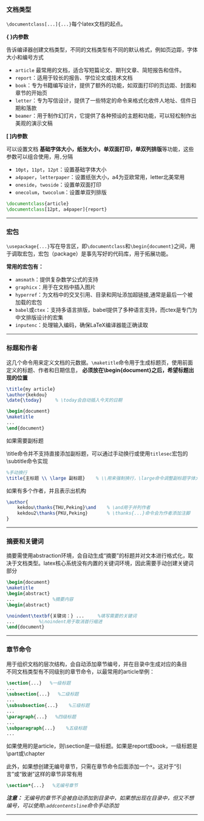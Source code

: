 ### 文档类型

`\documentclass[...]{...}`每个latex文档的起点。

**{ }内参数**  

告诉编译器创建文档类型，不同的文档类型有不同的默认格式，例如页边距，字体大小和编号方式   
- `article` 最常用的文档，适合写短篇论文、期刊文章、简短报告和信件。
- `report`：适用于较长的报告、学位论文或技术文档
- `book`：专为书籍编写设计，提供了额外的功能，如双面打印的页边距、封面和章节的开始页
- `letter`：专为写信设计，提供了一些特定的命令来格式化收件人地址、信件日期和落款  
- `beamer`：用于制作幻灯片，它提供了各种预设的主题和功能，可以轻松制作出美观的演示文稿

**[ ]内参数**  

可以设置文档 **基础字体大小，纸张大小，单双面打印，单双列排版**等功能，这些参数可以组合使用，用`,`分隔  
- `10pt`，`11pt`，`12pt`：设置基础字体大小
- `a4paper`，`letterpaper`：设置纸张大小，a4为亚欧常用，letter北美常用
- `oneside`，`twoside`：设置单双面打印
- `onecolum`，`twocolum`：设置单双列排版

```latex
\documentclass{article}
\documentclass[12pt, a4paper]{report}
```

---

### 宏包

`\usepackage{...}`写在导言区，即`\documentclass`和`\begin{document}`之间，用于调取宏包，宏包（package）是事先写好的代码库，用于拓展功能。

**常用的宏包有：**  
- `amsmath`：提供复杂数学公式的支持
- `graphicx`：用于在文档中插入图片
- `hyperref`：为文档中的交叉引用、目录和网址添加超链接,通常是最后一个被加载的宏包
- `babel`或`ctex`：支持多语言排版，babel提供了多种语言支持，而ctex是专门为中文排版设计的宏集
- `inputenc`：处理输入编码，确保LaTeX编译器能正确读取

---

### 标题和作者

这几个命令用来定义文档的元数据。`\maketitle`命令用于生成标题页，使用前面定义的标题、作者和日期信息， **必须放在\begin{document}之后，希望标题出现的位置**

```latex
\title{my article}
\author{kekdou}
\date{\today}     % \today会自动插入今天的日期

\begin{document}
\maketitle
...
\end{document}
```

如果需要副标题  

\title命令并不支持直接添加副标题，可以通过手动换行或使用`titlesec`宏包的\subtitle命令实现  

```latex
%手动换行
\title{主标题 \\ \large 副标题}    % \\用来强制换行，\large命令调整副标题字体大小
```

如果有多个作者，并且表示出机构

```latex
\author{
    kekdou\thanks{THU,Peking}\and    % \and用于并列作者
    kekdou2\thanks{PKU,Peking}       % \thanks{...}命令会为作者添加注脚
}
```

---

### 摘要和关键词

摘要需使用abstraction环境，会自动生成“摘要”的标题并对文本进行格式化，取决于文档类型。latex核心系统没有内置的关键词环境，因此需要手动创建关键词部分  

```latex
\begin{document}
\maketitle
\begin{abstract}
...              %摘要内容
\begin{abstract}

\noindent\textbf{关键词：} ...     %填写需要的关键词
...         %\noindent用于取消首行缩进
\end{document}
```

---

### 章节命令

用于组织文档的层次结构，会自动添加章节编号，并在目录中生成对应的条目  
不同文档类型有不同级别的章节命令，以最常用的article举例：  

```latex
\section{...}   %一级标题
...
\subsection{...}   %二级标题
...
\subsubsection{...}    %三级标题
...
\paragraph{...}   %四级标题
...
\subparagraph{...}    %五级标题
...
```

如果使用的是article，则\section是一级标题。如果是report或book，一级标题是\part或\chapter  

此外，如果想创建无编号章节，只需在章节命令后面添加一个`*`。这对于“引言”或“致谢”这样的章节非常有用  

```latex
\section*{...}   %无编号章节
```

***注意：** 无编号的章节不会被自动添加到目录中，如果想出现在目录中，但又不想编号，可以使用`\addcontentsline`命令手动添加*  

---
